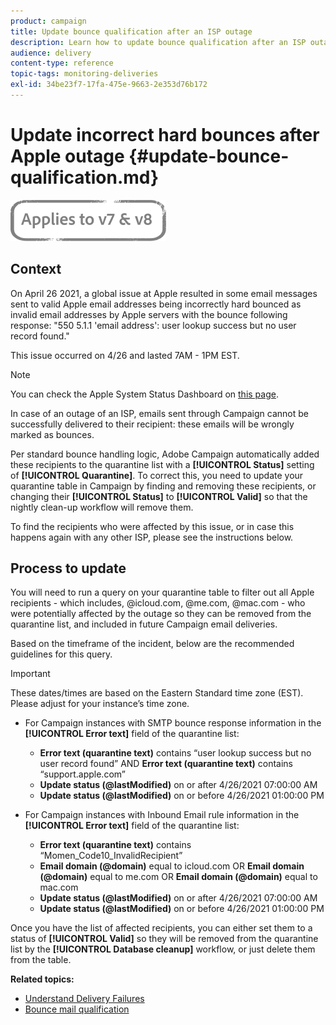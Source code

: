 ```yaml
---
product: campaign
title: Update bounce qualification after an ISP outage
description: Learn how to update bounce qualification after an ISP outage.
audience: delivery
content-type: reference
topic-tags: monitoring-deliveries
exl-id: 34be23f7-17fa-475e-9663-2e353d76b172
---
```

# Update incorrect hard bounces after Apple outage {#update-bounce-qualification.md}

![](../../assets/common.svg)

## Context

On April 26 2021, a global issue at Apple resulted in some email messages sent to valid Apple email addresses being incorrectly hard bounced as invalid email addresses by Apple servers with the bounce following response:  "550 5.1.1 'email address': user lookup success but no user record found."

This issue occurred on 4/26 and lasted 7AM - 1PM EST. 

>[!NOTE]
>
>You can check the Apple System Status Dashboard on [this page](https://www.apple.com/support/systemstatus/).

In case of an outage of an ISP, emails sent through Campaign cannot be successfully delivered to their recipient: these emails will be wrongly marked as bounces.

Per standard bounce handling logic, Adobe Campaign automatically added these recipients to the quarantine list with a **[!UICONTROL Status]** setting of **[!UICONTROL Quarantine]**. To correct this, you need to update your quarantine table in Campaign by finding and removing these recipients, or changing their **[!UICONTROL Status]** to **[!UICONTROL Valid]** so that the nightly clean-up workflow will remove them. 

To find the recipients who were affected by this issue, or in case this happens again with any other ISP, please see the instructions below.

## Process to update

You will need to run a query on your quarantine table to filter out all Apple recipients - which includes, @icloud.com, @me.com, @mac.com - who were potentially affected by the outage so they can be removed from the quarantine list, and included in future Campaign email deliveries.

Based on the timeframe of the incident, below are the recommended guidelines for this query.

>[!IMPORTANT]
>
>These dates/times are based on the Eastern Standard time zone (EST). Please adjust for your instance’s time zone.

* For Campaign instances with SMTP bounce response information in the **[!UICONTROL Error text]** field of the quarantine list:

    * **Error text (quarantine text)** contains “user lookup success but no user record found” AND **Error text (quarantine text)** contains “support.apple.com”
    * **Update status (@lastModified)** on or after 4/26/2021 07:00:00 AM  
    * **Update status (@lastModified)** on or before 4/26/2021 01:00:00 PM

* For Campaign instances with Inbound Email rule information in the **[!UICONTROL Error text]** field of the quarantine list:

    * **Error text (quarantine text)** contains “Momen_Code10_InvalidRecipient”
    * **Email domain (@domain)** equal to icloud.com OR **Email domain (@domain)** equal to me.com OR **Email domain (@domain)** equal to mac.com
    * **Update status (@lastModified)** on or after 4/26/2021 07:00:00 AM   
    * **Update status (@lastModified)** on or before 4/26/2021 01:00:00 PM

Once you have the list of affected recipients, you can either set them to a status of **[!UICONTROL Valid]** so they will be removed from the quarantine list by the **[!UICONTROL Database cleanup]** workflow, or just delete them from the table.

**Related topics:**
* [Understand Delivery Failures](understanding-delivery-failures.md)
* [Bounce mail qualification](understanding-delivery-failures.md#bounce-mail-qualification)
